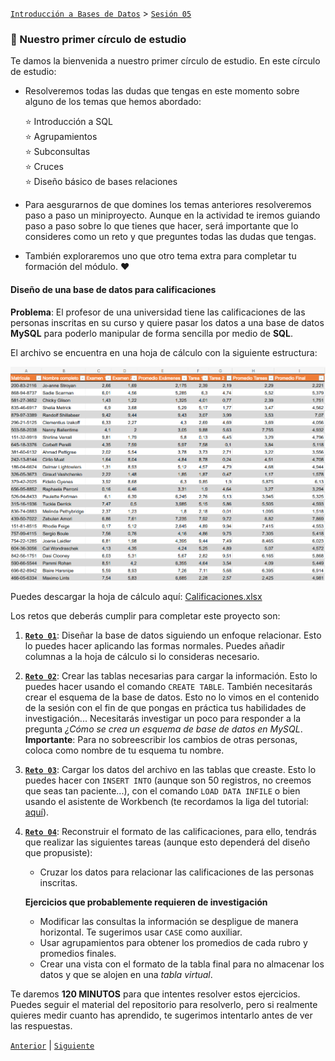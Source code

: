 [`Introducción a Bases de Datos`](../../README.md) > [`Sesión 05`](../README.md)

### :brain: Nuestro primer círculo de estudio

Te damos la bienvenida a nuestro primer círculo de estudio. En este círculo de estudio:

- Resolveremos todas las dudas que tengas en este momento sobre alguno de los temas que hemos abordado:

   :star: Introducción a SQL   
   :star: Agrupamientos   
   :star: Subconsultas   
   :star: Cruces   
   :star: Diseño básico de bases relaciones

- Para aesgurarnos de que domines los temas anteriores resolveremos paso a paso un miniproyecto. Aunque en la actividad te iremos guiando paso a paso sobre lo que tienes que hacer, será importante que lo consideres como un reto y que preguntes todas las dudas que tengas.

- También exploraremos uno que otro tema extra para completar tu formación del módulo. :heart:

#### Diseño de una base de datos para calificaciones

**Problema**: El profesor de una universidad tiene las calificaciones de las personas inscritas en su curso y quiere pasar los datos a una base de datos **MySQL** para poderlo manipular de forma sencilla por medio de **SQL**.

El archivo se encuentra en una hoja de cálculo con la siguiente estructura:

![img](../imagenes/img08.png) 

Puedes descargar la hoja de cálculo aquí: [Calificaciones.xlsx](../archivos/Calificaciones.xlsx)

Los retos que deberás cumplir para completar este proyecto son:

1. [**`Reto 01`**](reto01/README.md): Diseñar la base de datos siguiendo un enfoque relacionar. Esto lo puedes hacer aplicando las formas normales. Puedes añadir columnas a la hoja de cálculo si lo consideras necesario.

2. [**`Reto 02`**](reto02/README.md): Crear las tablas necesarias para cargar la información. Esto lo puedes hacer usando el comando `CREATE TABLE`. También necesitarás crear el esquema de la base de datos. Esto no lo vimos en el contenido de la sesión con el fin de que pongas en práctica tus habilidades de investigación... Necesitarás investigar un poco para responder a la pregunta *¿Cómo se crea un esquema de base de datos en MySQL*. **Importante**: Para no sobreescribir los cambios de otras personas, coloca como nombre de tu esquema tu nombre.

3. [**`Reto 03`**](reto03/README.md): Cargar los datos del archivo en las tablas que creaste. Esto lo puedes hacer con `INSERT INTO` (aunque son 50 registros, no creemos que seas tan paciente...), con el comando `LOAD DATA INFILE` o bien usando el asistente de Workbench (te recordamos la liga del tutorial: [aquí](https://dev.mysql.com/doc/workbench/en/wb-admin-export-import-table.html)).

4. [**`Reto 04`**](reto04/README.md): Reconstruir el formato de las calificaciones, para ello, tendrás que realizar las siguientes tareas (aunque esto dependerá del diseño que propusiste):

   - Cruzar los datos para relacionar las calificaciones de las personas inscritas.

   **Ejercicios que probablemente requieren de investigación**

   - Modificar las consultas la información se despligue de manera horizontal. Te sugerimos usar `CASE` como auxiliar.
   - Usar agrupamientos para obtener los promedios de cada rubro y promedios finales.
   - Crear una vista con el formato de la tabla final para no almacenar los datos y que se alojen en una *tabla virtual*.

Te daremos **120 MINUTOS** para que intentes resolver estos ejercicios. Puedes seguir el material del repositorio para resolverlo, pero si realmente quieres medir cuanto has aprendido, te sugerimos intentarlo antes de ver las respuestas.

[`Anterior`](../tema04/ejemplo04/README.md) | [`Siguiente`](reto01/README.md)
